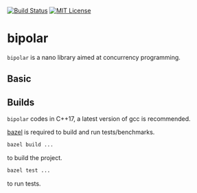 [![Build Status][circle-badge]][circle-link]
[![MIT License][license-badge]](LICENSE)

# bipolar

`bipolar` is a nano library aimed at concurrency programming.

## Basic

## Builds

`bipolar` codes in C++17, a latest version of gcc is recommended.

[bazel](https://github.com/bazelbuild/bazel/) is required to build and run tests/benchmarks.

```bash
bazel build ...
```
to build the project.

```bash
bazel test ...
```
to run tests.

[circle-badge]: https://circleci.com/gh/condy0919/bipolar.svg?style=svg
[circle-link]: https://circleci.com/gh/condy0919/bipolar
[license-badge]: https://img.shields.io/badge/license-MIT-007EC7.svg
